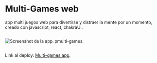 
# Multi-Games web
app multi juegos web para divertirse y distraer la mente por un momento, creado con javascript, react, chakraUI.

##
![Screenshot de la app_pmulti-games.](https://i.ibb.co/FK0LXS9/multi-Games.png)
##
Link al deploy:  [Multi-games app](https://multi-games.vercel.app/).
